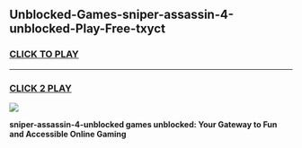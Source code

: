 
## Unblocked-Games-sniper-assassin-4-unblocked-Play-Free-txyct
<h3>
<a href="https://premium76.site?title=sniper-assassin-4-unblocked&ref=12A">CLICK TO PLAY</a></h3>
<hr>

<h3>
<a href="https://premium76.site?title=sniper-assassin-4-unblocked&ref=12A">CLICK 2 PLAY</a>
  
</h3>

<a href="https://premium76.site?title=sniper-assassin-4-unblocked&ref=12A"><img src="https://clearcache.store/games.png"></a>


**sniper-assassin-4-unblocked games unblocked: Your Gateway to Fun and Accessible Online Gaming**
